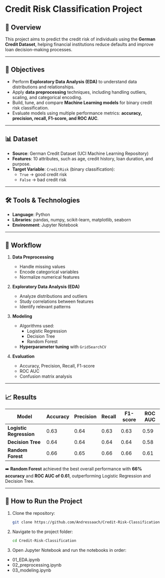 # Credit Risk Classification Project

## 📌 Overview  
This project aims to predict the credit risk of individuals using the **German Credit Dataset**, helping financial institutions reduce defaults and improve loan decision-making processes.  

---

## 🎯 Objectives  
- Perform **Exploratory Data Analysis (EDA)** to understand data distributions and relationships.  
- Apply **data preprocessing** techniques, including handling outliers, scaling, and categorical encoding.  
- Build, tune, and compare **Machine Learning models** for binary credit risk classification.  
- Evaluate models using multiple performance metrics: **accuracy, precision, recall, F1-score, and ROC AUC**.
  
---

## 📊 Dataset  
- **Source**: German Credit Dataset (UCI Machine Learning Repository)  
- **Features**: 10 attributes, such as age, credit history, loan duration, and purpose.  
- **Target Variable**: `CreditRisk` (binary classification):  
  - `True` → good credit risk  
  - `False` → bad credit risk  

---

## 🛠️ Tools & Technologies  
- **Language**: Python  
- **Libraries**: pandas, numpy, scikit-learn, matplotlib, seaborn  
- **Environment**: Jupyter Notebook  

---

## 🔄 Workflow  
1. **Data Preprocessing**  
   - Handle missing values  
   - Encode categorical variables  
   - Normalize numerical features  

2. **Exploratory Data Analysis (EDA)**  
   - Analyze distributions and outliers  
   - Study correlations between features  
   - Identify relevant patterns

3. **Modeling**  
   - Algorithms used:  
     - Logistic Regression  
     - Decision Tree  
     - Random Forest  
   - **Hyperparameter tuning** with `GridSearchCV`  

4. **Evaluation**  
   - Accuracy, Precision, Recall, F1-score  
   - ROC AUC  
   - Confusion matrix analysis  

---

## 📈 Results  

| Model                  | Accuracy | Precision | Recall | F1-score | ROC AUC |
|-------------------------|----------|-----------|--------|----------|---------|
| **Logistic Regression** | 0.63     | 0.64      | 0.63   | 0.63     | 0.59    |
| **Decision Tree**       | 0.64     | 0.64      | 0.64   | 0.64     | 0.58    |
| **Random Forest**       | 0.66     | 0.65      | 0.66   | 0.66     | 0.61    |

➡️ **Random Forest** achieved the best overall performance with **66% accuracy** and **ROC AUC of 0.61**, outperforming Logistic Regression and Decision Tree.  

---

## 🚀 How to Run the Project  
1. Clone the repository:  
   ```bash
   git clone https://github.com/Andressaach/Credit-Risk-Classification.git

2. Navigate to the project folder:  
   ```bash
   cd Credit-Risk-Classification
   
3. Open Jupyter Notebook and run the notebooks in order:

- 01_EDA.ipynb
- 02_preprocessing.ipynb
- 03_modeling.ipynb

